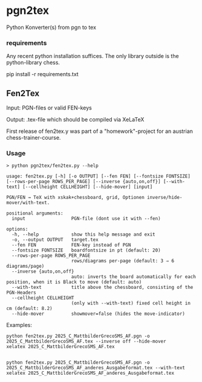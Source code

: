 # pgn2tex
Python Konverter(s) from pgn to tex 


### requirements
Any recent python installation suffices. The only library outside is the  python-library chess.

pip install -r requirements.txt

## Fen2Tex 
Input: PGN-files or valid FEN-keys

Output: .tex-file which should be compiled via XeLaTeX

First release of fen2tex.y was part of a "homework"-project for an austrian chess-trainer-course.

### Usage
```
> python pgn2tex/fen2tex.py --help

usage: fen2tex.py [-h] [-o OUTPUT] [--fen FEN] [--fontsize FONTSIZE] [--rows-per-page ROWS_PER_PAGE] [--inverse {auto,on,off}] [--with-text] [--cellheight CELLHEIGHT] [--hide-mover] [input]

PGN/FEN → TeX with xskak+chessboard, grid, Optionen inverse/hide-mover/with-text.

positional arguments:
  input                 PGN-file (dont use it with --fen)

options:
  -h, --help            show this help message and exit
  -o, --output OUTPUT   target.tex
  --fen FEN             FEN-key instead of PGN
  --fontsize FONTSIZE   boardfontsize in pt (default: 20)
  --rows-per-page ROWS_PER_PAGE
                        rows/diagrams per-page (default: 3 ⇒ 6 diagrams/page)
  --inverse {auto,on,off}
                        auto: inverts the board automatically for each position, when it is Black to move (default: auto)
  --with-text           title above the chessboard, consisting of the PGN-Headers
  --cellheight CELLHEIGHT
                        (only with --with-text) fixed cell height in cm (default: 8.2)
  --hide-mover          showmover=false (hides the move-indicator)

```
Examples:

```
python fen2tex.py 2025_C_MattbilderGrecoSMS_AF.pgn -o 2025_C_MattbilderGrecoSMS_AF.tex --inverse off --hide-mover
xelatex 2025_C_MattbilderGrecoSMS_AF.tex


python fen2tex.py 2025_C_MattbilderGrecoSMS_AF.pgn -o 2025_C_MattbilderGrecoSMS_AF_anderes_Ausgabeformat.tex --with-text
xelatex 2025_C_MattbilderGrecoSMS_AF_anderes_Ausgabeformat.tex


